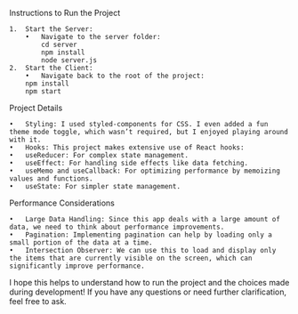 Instructions to Run the Project

    1.	Start the Server:
        •	Navigate to the server folder:
            cd server
            npm install
            node server.js
    2.	Start the Client:
        •	Navigate back to the root of the project:
        npm install
        npm start

Project Details

    •	Styling: I used styled-components for CSS. I even added a fun theme mode toggle, which wasn’t required, but I enjoyed playing around with it.
    •	Hooks: This project makes extensive use of React hooks:
    •	useReducer: For complex state management.
    •	useEffect: For handling side effects like data fetching.
    •	useMemo and useCallback: For optimizing performance by memoizing values and functions.
    •	useState: For simpler state management.

Performance Considerations

    •	Large Data Handling: Since this app deals with a large amount of data, we need to think about performance improvements.
    •	Pagination: Implementing pagination can help by loading only a small portion of the data at a time.
    •	Intersection Observer: We can use this to load and display only the items that are currently visible on the screen, which can significantly improve performance.

I hope this helps to understand how to run the project and the choices made during development! If you have any questions or need further clarification, feel free to ask.
